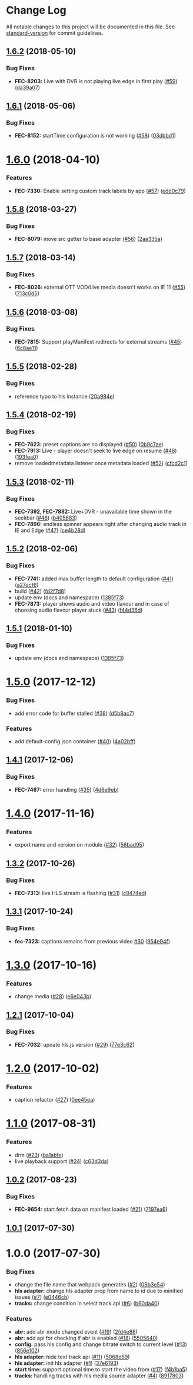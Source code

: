 # Change Log

All notable changes to this project will be documented in this file. See [standard-version](https://github.com/conventional-changelog/standard-version) for commit guidelines.

<a name="1.6.2"></a>
## [1.6.2](https://github.com/vidiun/pakhshkit-js-hls/compare/v1.6.1...v1.6.2) (2018-05-10)


### Bug Fixes

* **FEC-8203:** Live with DVR is not playing live edge in first play ([#59](https://github.com/vidiun/pakhshkit-js-hls/issues/59)) ([da39a07](https://github.com/vidiun/pakhshkit-js-hls/commit/da39a07))



<a name="1.6.1"></a>
## [1.6.1](https://github.com/vidiun/pakhshkit-js-hls/compare/v1.6.0...v1.6.1) (2018-05-06)


### Bug Fixes

* **FEC-8152:** startTime configuration is not working ([#58](https://github.com/vidiun/pakhshkit-js-hls/issues/58)) ([03dbbd1](https://github.com/vidiun/pakhshkit-js-hls/commit/03dbbd1))



<a name="1.6.0"></a>
# [1.6.0](https://github.com/vidiun/pakhshkit-js-hls/compare/v1.5.8...v1.6.0) (2018-04-10)


### Features

* **FEC-7330:** Enable setting custom track labels by app ([#57](https://github.com/vidiun/pakhshkit-js-hls/issues/57)) ([edd0c79](https://github.com/vidiun/pakhshkit-js-hls/commit/edd0c79))



<a name="1.5.8"></a>
## [1.5.8](https://github.com/vidiun/pakhshkit-js-hls/compare/v1.5.7...v1.5.8) (2018-03-27)


### Bug Fixes

* **FEC-8079:** move src getter to base adapter ([#56](https://github.com/vidiun/pakhshkit-js-hls/issues/56)) ([2aa335a](https://github.com/vidiun/pakhshkit-js-hls/commit/2aa335a))



<a name="1.5.7"></a>
## [1.5.7](https://github.com/vidiun/pakhshkit-js-hls/compare/v1.5.6...v1.5.7) (2018-03-14)


### Bug Fixes

* **FEC-8026:** external OTT VOD/Live media doesn't works on IE 11 ([#55](https://github.com/vidiun/pakhshkit-js-hls/issues/55)) ([713c0d5](https://github.com/vidiun/pakhshkit-js-hls/commit/713c0d5))



<a name="1.5.6"></a>
## [1.5.6](https://github.com/vidiun/pakhshkit-js-hls/compare/v1.5.5...v1.5.6) (2018-03-08)


### Bug Fixes

* **FEC-7815:** Support playManifest redirects for external streams ([#45](https://github.com/vidiun/pakhshkit-js-hls/issues/45)) ([6c8ae11](https://github.com/vidiun/pakhshkit-js-hls/commit/6c8ae11))



<a name="1.5.5"></a>
## [1.5.5](https://github.com/vidiun/pakhshkit-js-hls/compare/v1.5.4...v1.5.5) (2018-02-28)


### Bug Fixes

* reference typo to hls instance ([20a994e](https://github.com/vidiun/pakhshkit-js-hls/commit/20a994e))



<a name="1.5.4"></a>
## [1.5.4](https://github.com/vidiun/pakhshkit-js-hls/compare/v1.5.3...v1.5.4) (2018-02-19)


### Bug Fixes

* **FEC-7623:** preset captions are no displayed ([#50](https://github.com/vidiun/pakhshkit-js-hls/issues/50)) ([0b9c7ae](https://github.com/vidiun/pakhshkit-js-hls/commit/0b9c7ae))
* **FEC-7913:** Live - player doesn't seek to live edge on resume ([#48](https://github.com/vidiun/pakhshkit-js-hls/issues/48)) ([193fea0](https://github.com/vidiun/pakhshkit-js-hls/commit/193fea0))
* remove loadedmetadata listener once metadata loaded ([#52](https://github.com/vidiun/pakhshkit-js-hls/issues/52)) ([cfcd2c1](https://github.com/vidiun/pakhshkit-js-hls/commit/cfcd2c1))



<a name="1.5.3"></a>
## [1.5.3](https://github.com/vidiun/pakhshkit-js-hls/compare/v1.5.2...v1.5.3) (2018-02-11)


### Bug Fixes

* **FEC-7392, FEC-7882:** Live+DVR - unavailable time shown in the seekbar ([#46](https://github.com/vidiun/pakhshkit-js-hls/issues/46)) ([b405683](https://github.com/vidiun/pakhshkit-js-hls/commit/b405683))
* **FEC-7896:** endless spinner appears right after changing audio track in IE and Edge ([#47](https://github.com/vidiun/pakhshkit-js-hls/issues/47)) ([ce4b28d](https://github.com/vidiun/pakhshkit-js-hls/commit/ce4b28d))



<a name="1.5.2"></a>
## [1.5.2](https://github.com/vidiun/pakhshkit-js-hls/compare/v1.5.0...v1.5.2) (2018-02-06)


### Bug Fixes

* **FEC-7741:** added max buffer length to default configuration ([#41](https://github.com/vidiun/pakhshkit-js-hls/issues/41)) ([a27dcf6](https://github.com/vidiun/pakhshkit-js-hls/commit/a27dcf6))
* build ([#42](https://github.com/vidiun/pakhshkit-js-hls/issues/42)) ([fd2f7d8](https://github.com/vidiun/pakhshkit-js-hls/commit/fd2f7d8))
* update env (docs and namespace) ([1385f73](https://github.com/vidiun/pakhshkit-js-hls/commit/1385f73))
* **FEC-7873:** player shows audio and video flavour and in case of choosing audio flavour player stuck ([#43](https://github.com/vidiun/pakhshkit-js-hls/issues/43)) ([f44d36d](https://github.com/vidiun/pakhshkit-js-hls/commit/f44d36d))



<a name="1.5.1"></a>
## [1.5.1](https://github.com/vidiun/pakhshkit-js-hls/compare/v1.5.0...v1.5.1) (2018-01-10)


### Bug Fixes

* update env (docs and namespace) ([1385f73](https://github.com/vidiun/pakhshkit-js-hls/commit/1385f73))



<a name="1.5.0"></a>
# [1.5.0](https://github.com/vidiun/pakhshkit-js-hls/compare/v1.4.1...v1.5.0) (2017-12-12)


### Bug Fixes

* add error code for buffer stalled ([#38](https://github.com/vidiun/pakhshkit-js-hls/issues/38)) ([d5b8ac7](https://github.com/vidiun/pakhshkit-js-hls/commit/d5b8ac7))


### Features

* add default-config json container ([#40](https://github.com/vidiun/pakhshkit-js-hls/issues/40)) ([4a02bff](https://github.com/vidiun/pakhshkit-js-hls/commit/4a02bff))



<a name="1.4.1"></a>
## [1.4.1](https://github.com/vidiun/pakhshkit-js-hls/compare/v1.4.0...v1.4.1) (2017-12-06)


### Bug Fixes

* **FEC-7467:** error handling ([#35](https://github.com/vidiun/pakhshkit-js-hls/issues/35)) ([4d6e9eb](https://github.com/vidiun/pakhshkit-js-hls/commit/4d6e9eb))



<a name="1.4.0"></a>
# [1.4.0](https://github.com/vidiun/pakhshkit-js-hls/compare/v1.3.2...v1.4.0) (2017-11-16)


### Features

* export name and version on module ([#32](https://github.com/vidiun/pakhshkit-js-hls/issues/32)) ([56bad95](https://github.com/vidiun/pakhshkit-js-hls/commit/56bad95))



<a name="1.3.2"></a>
## [1.3.2](https://github.com/vidiun/pakhshkit-js-hls/compare/v1.3.0...v1.3.2) (2017-10-26)


### Bug Fixes

* **FEC-7313:** live HLS stream is flashing ([#31](https://github.com/vidiun/pakhshkit-js-hls/issues/31)) ([c8474ed](https://github.com/vidiun/pakhshkit-js-hls/commit/c8474ed))


<a name="1.3.1"></a>
## [1.3.1](https://github.com/vidiun/pakhshkit-js-hls/compare/v1.3.0...v1.3.1) (2017-10-24)


### Bug Fixes

* **fec-7323:** captions remains from previous video [#30](https://github.com/vidiun/pakhshkit-js-hls/issues/30) ([954e94f](https://github.com/vidiun/pakhshkit-js-hls/commit/954e94f))



<a name="1.3.0"></a>
# [1.3.0](https://github.com/vidiun/pakhshkit-js-hls/compare/v1.2.1...v1.3.0) (2017-10-16)


### Features

* change media ([#28](https://github.com/vidiun/pakhshkit-js-hls/issues/28)) ([e6e043b](https://github.com/vidiun/pakhshkit-js-hls/commit/e6e043b))



<a name="1.2.1"></a>
## [1.2.1](https://github.com/vidiun/pakhshkit-js-hls/compare/v1.2.0...v1.2.1) (2017-10-04)


### Bug Fixes

* **FEC-7032:** update hls.js version ([#29](https://github.com/vidiun/pakhshkit-js-hls/issues/29)) ([77e3c62](https://github.com/vidiun/pakhshkit-js-hls/commit/77e3c62))



<a name="1.2.0"></a>
# [1.2.0](https://github.com/vidiun/pakhshkit-js-hls/compare/v1.0.2...v1.2.0) (2017-10-02)


### Features

* caption refactor ([#27](https://github.com/vidiun/pakhshkit-js-hls/issues/27)) ([0ee45ea](https://github.com/vidiun/pakhshkit-js-hls/commit/0ee45ea))


<a name="1.1.0"></a>
# [1.1.0](https://github.com/vidiun/pakhshkit-js-hls/compare/v1.0.2...v1.1.0) (2017-08-31)


### Features

* drm ([#23](https://github.com/vidiun/pakhshkit-js-hls/issues/23)) ([ba1abfe](https://github.com/vidiun/pakhshkit-js-hls/commit/ba1abfe))
* live playback support ([#24](https://github.com/vidiun/pakhshkit-js-hls/issues/24)) ([c63d3da](https://github.com/vidiun/pakhshkit-js-hls/commit/c63d3da))



<a name="1.0.2"></a>
## [1.0.2](https://github.com/vidiun/pakhshkit-js-hls/compare/v1.0.1...v1.0.2) (2017-08-23)


### Bug Fixes

* **FEC-9654:** start fetch data on manifest loaded ([#21](https://github.com/vidiun/pakhshkit-js-hls/issues/21)) ([7197ea6](https://github.com/vidiun/pakhshkit-js-hls/commit/7197ea6))



<a name="1.0.1"></a>
## [1.0.1](https://github.com/vidiun/pakhshkit-js-hls/compare/v1.0.0...v1.0.1) (2017-07-30)



<a name="1.0.0"></a>
# 1.0.0 (2017-07-30)


### Bug Fixes

* change the file name that webpack generates ([#2](https://github.com/vidiun/pakhshkit-js-hls/issues/2)) ([09b3e54](https://github.com/vidiun/pakhshkit-js-hls/commit/09b3e54))
* **hls adapter:** change hls adapter prop from name to id due to minified issues  ([#7](https://github.com/vidiun/pakhshkit-js-hls/issues/7)) ([e0446cb](https://github.com/vidiun/pakhshkit-js-hls/commit/e0446cb))
* **tracks:** change condition in select track api ([#6](https://github.com/vidiun/pakhshkit-js-hls/issues/6)) ([b60da40](https://github.com/vidiun/pakhshkit-js-hls/commit/b60da40))


### Features

* **abr:** add abr mode changed event ([#19](https://github.com/vidiun/pakhshkit-js-hls/issues/19)) ([2fd4e86](https://github.com/vidiun/pakhshkit-js-hls/commit/2fd4e86))
* **abr:** add api for checking if abr is enabled ([#18](https://github.com/vidiun/pakhshkit-js-hls/issues/18)) ([5505640](https://github.com/vidiun/pakhshkit-js-hls/commit/5505640))
* **config:** pass hls config and change bitrate switch to current level ([#13](https://github.com/vidiun/pakhshkit-js-hls/issues/13)) ([856e102](https://github.com/vidiun/pakhshkit-js-hls/commit/856e102))
* **hls adapter:** hide text track api  ([#11](https://github.com/vidiun/pakhshkit-js-hls/issues/11)) ([5068d59](https://github.com/vidiun/pakhshkit-js-hls/commit/5068d59))
* **hls adapter:** init hls adapter  ([#1](https://github.com/vidiun/pakhshkit-js-hls/issues/1)) ([37e6193](https://github.com/vidiun/pakhshkit-js-hls/commit/37e6193))
* **start time:** support optional time to start the video from ([#17](https://github.com/vidiun/pakhshkit-js-hls/issues/17)) ([f4b1ba5](https://github.com/vidiun/pakhshkit-js-hls/commit/f4b1ba5))
* **tracks:** handling tracks with hls media source adapter ([#4](https://github.com/vidiun/pakhshkit-js-hls/issues/4)) ([8917803](https://github.com/vidiun/pakhshkit-js-hls/commit/8917803))
